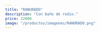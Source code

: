 ```yaml
---
title: "RANURADO"
description: "Con baño de rodio."
price: 22000
image: "/productos/imagenes/RANURADO.png"
---
```


